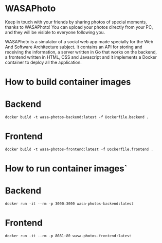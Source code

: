 # WASAPhoto

Keep in touch with your friends by sharing photos of special moments, thanks to WASAPhoto! You can
upload your photos directly from your PC, and they will be visible to everyone following you.

WASAPhoto is a simulator of a social web app made specially for the Web And Software Architecture subject. It contains an API for storing and receiving the information, a server written in Go that works on the backend, a frontend written in HTML, CSS and Javascript and it implements a Docker container to deploy all the application. 

# How to build container images
# Backend
`docker build -t wasa-photos-backend:latest -f Dockerfile.backend .`
# Frontend
`docker build -t wasa-photos-frontend:latest -f Dockerfile.frontend .`

# How to run container images`
# Backend
`docker run -it --rm -p 3000:3000 wasa-photos-backend:latest`
# Frontend
`docker run -it --rm -p 8081:80 wasa-photos-frontend:latest`

